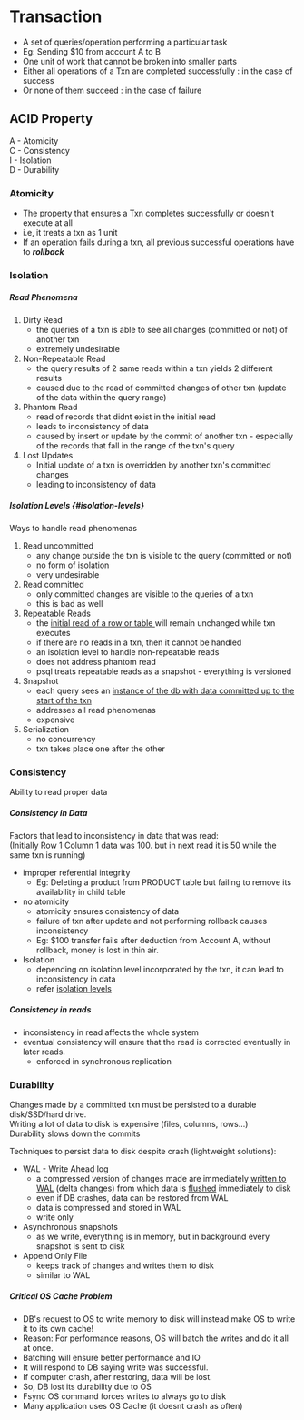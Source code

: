 # Transaction

 - A set of queries/operation performing a particular task
 - Eg: Sending $10 from account A to B
 - One unit of work that cannot be broken into smaller parts
 - Either all operations of a Txn are completed successfully : in the case of success
 - Or none of them succeed : in the case of failure

## ACID Property

A - Atomicity  
C - Consistency  
I - Isolation  
D - Durability  


### Atomicity

 - The property that ensures a Txn completes successfully or doesn't execute at all
 - i.e, it treats a txn as 1 unit
 - If an operation fails during a txn, all previous successful operations have to ***rollback***

### Isolation

##### Read Phenomena

1. Dirty Read
   - the queries of a txn is able to see all changes (committed or not) of another txn
   - extremely undesirable
2. Non-Repeatable Read
    - the query results of 2 same reads within a txn yields 2 different results
    - caused due to the read of committed changes of other txn (update of the data within the query range)
3. Phantom Read
   - read of records that didnt exist in the initial read
   - leads to inconsistency of data
   - caused by insert or update by the commit of another txn - especially of the records that fall in the range of the txn's query 
4. Lost Updates
   - Initial update of a txn is overridden by another txn's committed changes
   - leading to inconsistency of data

##### Isolation Levels {#isolation-levels}

Ways to handle read phenomenas

1. Read uncommitted
   - any change outside the txn is visible to the query (committed or not)
   - no form of isolation
   - very undesirable
2. Read committed
   - only committed changes are visible to the queries of a txn
   - this is bad as well
3. Repeatable Reads
   - the <u> initial read of a row or table </u> will remain unchanged while txn executes
   - if there are no reads in a txn, then it cannot be handled
   - an isolation level to handle non-repeatable reads
   - does not address phantom read
   - psql treats repeatable reads as a snapshot - everything is versioned
4. Snapshot
   - each query sees an <u> instance of the db with data committed up to the start of the txn </u>
   - addresses all read phenomenas
   - expensive
5. Serialization
   - no concurrency
   - txn takes place one after the other

### Consistency

Ability to read proper data

##### Consistency in Data

Factors that lead to inconsistency in data that was read:  
(Initially Row 1 Column 1 data was 100. but in next read it is 50 while the same txn is running)
- improper referential integrity
  - Eg: Deleting a product from PRODUCT table but failing to remove its availability in child table
- no atomicity
  - atomicity ensures consistency of data
  - failure of txn after update and not performing rollback causes inconsistency
  - Eg: $100 transfer fails after deduction from Account A, without rollback, money is lost in thin air.
- Isolation
  - depending on isolation level incorporated by the txn, it can lead to inconsistency in data
  - refer [ isolation levels ](#isolation-levels)

##### Consistency in reads

- inconsistency in read affects the whole system
- eventual consistency will ensure that the read is corrected eventually in later reads.
  - enforced in synchronous replication

### Durability

Changes made by a committed txn must be persisted to a durable disk/SSD/hard drive.  
Writing a lot of data to disk is expensive (files, columns, rows...)  
Durability slows down the commits

Techniques to persist data to disk despite crash (lightweight solutions):

- WAL - Write Ahead log
  - a compressed version of changes made are immediately <u>written to WAL</u> (delta changes) from which data is <u>flushed</u> immediately to disk
  - even if DB crashes, data can be restored from WAL
  - data is compressed and stored in WAL
  - write only
- Asynchronous snapshots
  - as we write, everything is in memory, but in background every snapshot is sent to disk
- Append Only File
  - keeps track of changes and writes them to disk
  - similar to WAL

##### Critical OS Cache Problem

- DB's request to OS to write memory to disk will instead make OS to write it to its own cache!
- Reason: For performance reasons, OS will batch the writes and do it all at once.
- Batching will ensure better performance and IO
- It will respond to DB saying write was successful.
- If computer crash, after restoring, data will be lost.
- So, DB lost its durability due to OS 
- Fsync OS command forces writes to always go to disk
- Many application uses OS Cache (it doesnt crash as often)